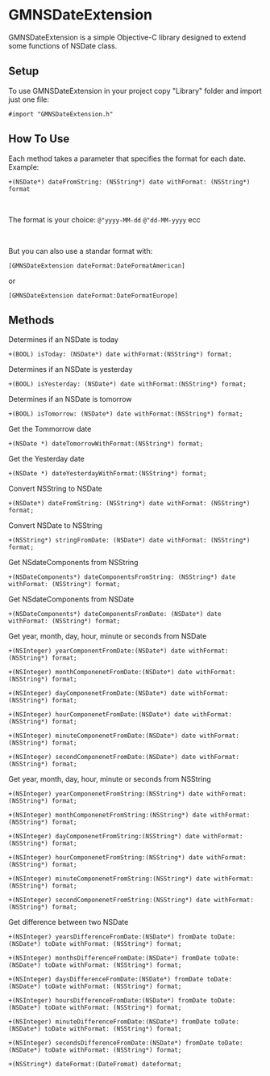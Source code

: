 GMNSDateExtension
=================

GMNSDateExtension is a simple Objective-C library designed to extend some functions of NSDate class.


<h2><b>Setup</b></h2>

To use GMNSDateExtension in your project copy "Library" folder and import just one file:

`#import "GMNSDateExtension.h"`

<h2><b>How To Use</b></h2>

Each method takes a parameter that specifies the format for each date. Example:

`+(NSDate*) dateFromString: (NSString*) date withFormat: (NSString*) format`

</br>

The format is your choice: `@"yyyy-MM-dd` `@"dd-MM-yyyy` ecc

</br>

But you can also use a standar format with:

`[GMNSDateExtension dateFormat:DateFormatAmerican]`

or

`[GMNSDateExtension dateFormat:DateFormatEurope]`


<h2><b>Methods</b></h2>

Determines if an NSDate is today

`+(BOOL) isToday: (NSDate*) date withFormat:(NSString*) format;`

Determines if an NSDate is yesterday

`+(BOOL) isYesterday: (NSDate*) date withFormat:(NSString*) format;`

Determines if an NSDate is tomorrow

`+(BOOL) isTomorrow: (NSDate*) date withFormat:(NSString*) format;`

Get the Tommorrow date

`+(NSDate *) dateTomorrowWithFormat:(NSString*) format;`

Get the Yesterday date

`+(NSDate *) dateYesterdayWithFormat:(NSString*) format;`

Convert NSString to NSDate

`+(NSDate*) dateFromString: (NSString*) date withFormat: (NSString*) format;`

Convert  NSDate to NSString

`+(NSString*) stringFromDate: (NSDate*) date withFormat: (NSString*) format;`

Get NSdateComponents from NSString

`+(NSDateComponents*) dateComponentsFromString: (NSString*) date withFormat: (NSString*) format;`

Get NSdateComponents from NSDate

`+(NSDateComponents*) dateComponentsFromDate: (NSDate*) date withFormat: (NSString*) format;`

Get year, month, day, hour, minute or seconds from NSDate

`+(NSInteger) yearComponentFromDate:(NSDate*) date withFormat: (NSString*) format;`

`+(NSInteger) monthComponenetFromDate:(NSDate*) date withFormat: (NSString*) format;`

`+(NSInteger) dayComponenetFromDate:(NSDate*) date withFormat: (NSString*) format;`

`+(NSInteger) hourComponenetFromDate:(NSDate*) date withFormat: (NSString*) format;`

`+(NSInteger) minuteComponenetFromDate:(NSDate*) date withFormat: (NSString*) format;`

`+(NSInteger) secondComponenetFromDate:(NSDate*) date withFormat: (NSString*) format;`


Get year, month, day, hour, minute or seconds from NSString

`+(NSInteger) yearComponenetFromString:(NSString*) date withFormat: (NSString*) format;`

`+(NSInteger) monthComponenetFromString:(NSString*) date withFormat: (NSString*) format;`

`+(NSInteger) dayComponenetFromString:(NSString*) date withFormat: (NSString*) format;`

`+(NSInteger) hourComponenetFromString:(NSString*) date withFormat: (NSString*) format;`

`+(NSInteger) minuteComponenetFromString:(NSString*) date withFormat: (NSString*) format;`

`+(NSInteger) secondComponenetFromString:(NSString*) date withFormat: (NSString*) format;`


Get difference between two NSDate

`+(NSInteger) yearsDifferenceFromDate:(NSDate*) fromDate toDate: (NSDate*) toDate withFormat: (NSString*) format;`

`+(NSInteger) monthsDifferenceFromDate:(NSDate*) fromDate toDate: (NSDate*) toDate withFormat: (NSString*) format;`

`+(NSInteger) daysDifferenceFromDate:(NSDate*) fromDate toDate: (NSDate*) toDate withFormat: (NSString*) format;`

`+(NSInteger) hoursDifferenceFromDate:(NSDate*) fromDate toDate: (NSDate*) toDate withFormat: (NSString*) format;`

`+(NSInteger) minuteDifferenceFromDate:(NSDate*) fromDate toDate: (NSDate*) toDate withFormat: (NSString*) format;`

`+(NSInteger) secondsDifferenceFromDate:(NSDate*) fromDate toDate: (NSDate*) toDate withFormat: (NSString*) format;`

`+(NSString*) dateFormat:(DateFromat) dateformat;`
